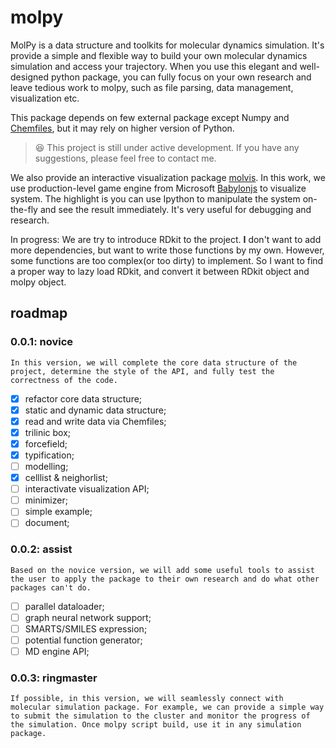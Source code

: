 # molpy

MolPy is a data structure and toolkits for molecular dynamics simulation. It's provide a simple and flexible way to build your own molecular dynamics simulation and access your trajectory. When you use this elegant and well-designed python package, you can fully focus on your own research and leave tedious work to molpy, such as file parsing, data management, visualization etc.

This package depends on few external package except Numpy and [Chemfiles](https://chemfiles.org/chemfiles.py/latest/index.html#), but it may rely on higher version of Python.

> :laughing: This project is still under active development. If you have any suggestions, please feel free to contact me.

We also provide an interactive visualization package [molvis](https://github.com/Roy-Kid/molvis). In this work, we use production-level game engine from Microsoft [Babylonjs](https://www.babylonjs.com/) to visualize system. The highlight is you can use Ipython to manipulate the system on-the-fly and see the result immediately. It's very useful for debugging and research. 

In progress: We are try to introduce RDkit to the project. **I** don't want to add more dependencies, but want to write those functions by my own. However, some functions are too complex(or too dirty) to implement. So I want to find a proper way to lazy load RDkit, and convert it between RDkit object and molpy object. 

## roadmap

### 0.0.1: novice

    In this version, we will complete the core data structure of the project, determine the style of the API, and fully test the correctness of the code. 

  - [x] refactor core data structure;
  - [x] static and dynamic data structure;
  - [x] read and write data via Chemfiles;
  - [x] trilinic box;
  - [x] forcefield;
  - [x] typification;
  - [ ] modelling;
  - [x] celllist & neighorlist;
  - [ ] interactivate visualization API;
  - [ ] minimizer;
  - [ ] simple example;
  - [ ] document;

### 0.0.2: assist

    Based on the novice version, we will add some useful tools to assist the user to apply the package to their own research and do what other packages can't do.

  - [ ] parallel dataloader;
  - [ ] graph neural network support;
  - [ ] SMARTS/SMILES expression;
  - [ ] potential function generator;
  - [ ] MD engine API;

### 0.0.3: ringmaster

    If possible, in this version, we will seamlessly connect with molecular simulation package. For example, we can provide a simple way to submit the simulation to the cluster and monitor the progress of the simulation. Once molpy script build, use it in any simulation package.